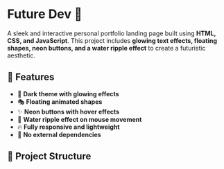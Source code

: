 # Future Dev 🚀

A sleek and interactive personal portfolio landing page built using **HTML, CSS, and JavaScript**. This project includes **glowing text effects, floating shapes, neon buttons, and a water ripple effect** to create a futuristic aesthetic.

## 🚀 Features

- 🌌 **Dark theme with glowing effects**
- 🎭 **Floating animated shapes**
- ✨ **Neon buttons with hover effects**
- 🌊 **Water ripple effect on mouse movement**
- 🔥 **Fully responsive and lightweight**
- 📜 **No external dependencies**

## 📂 Project Structure

